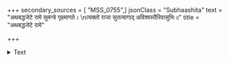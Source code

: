 +++
secondary_sources = [ "MSS_0755",]
jsonClass = "Subhaashita"
text = "अथबद्धजेटे रामे सुमन्त्रे गृहमागते।  \nत्यक्तो राजा सुतत्यागाद् अविश्वस्तैरिवासुभिः॥"
title = "अथबद्धजेटे रामे"

+++

<details><summary>Text</summary>

अथबद्धजेटे रामे सुमन्त्रे गृहमागते।  
त्यक्तो राजा सुतत्यागाद् अविश्वस्तैरिवासुभिः॥
</details>
